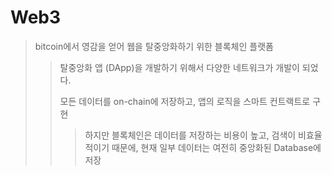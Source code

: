 # Web3

> bitcoin에서 영감을 얻어 웹을 탈중앙화하기 위한 블록체인 플랫폼
>
> > 탈중앙화 앱 (DApp)을 개발하기 위해서 다양한 네트워크가 개발이 되었다.
> >
> > 모든 데이터를 on-chain에 저장하고, 앱의 로직을 스마트 컨트랙트로 구현
> >
> > > 하지만 블록체인은 데이터를 저장하는 비용이 높고, 검색이 비효율적이기 때문에, 현재 일부 데이터는 여전히 중앙화된 Database에 저장
